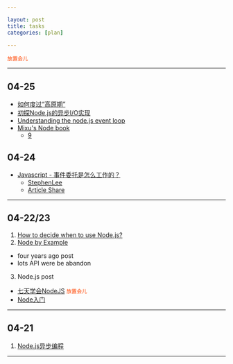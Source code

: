 ```yaml
---

layout: post
title: tasks
categories: [plan]

---
```


<i class="icon-ok"></i>
<i class="icon-tasks"></i>
<i class="icon-remove"></i>
<code style="color:#f40">放置会儿</code>

---

## 04-25
  * <i class="icon-ok"></i> [如何度过“高原期”](http://newpaper.dahe.cn/dhjkb/html/2012-01/06/content_648836.htm?div=-1)
  * <i class="icon-ok"></i> [初探Node.js的异步I/O实现](http://www.infoq.com/cn/articles/nodejs-asynchronous-io)
  * <i class="icon-ok"></i> [Understanding the node.js event loop](http://blog.mixu.net/2011/02/01/understanding-the-node-js-event-loop/)
  * <i class="icon-tasks"></i> [Mixu's Node book](http://book.mixu.net/node/ch2.html)
    * [9](http://book.mixu.net/node/ch8.html)


## 04-24
  * <i class="icon-ok"></i> [Javascript - 事件委托是怎么工作的？](http://blog.segmentfault.com/stephenlee/1190000000473293)
    * <i class="icon-tasks"></i> [StephenLee](http://segmentfault.com/u/stephenlee)
    * <i class="icon-tasks"></i> [Article Share](http://jboat.diandian.com/)

---

## 04-22/23
  1. <i class="icon-ok"></i> [How to decide when to use Node.js?](http://stackoverflow.com/questions/5062614/how-to-decide-when-to-use-node-js)
  2. <i class="icon-remove"></i> [Node by Example](http://blog.osbutler.com/categories/node-by-example/?page=3)
   * four years ago post
   * lots API were be abandon
  3. <i class="icon-tasks"></i> Node.js post
   * [七天学会NodeJS](http://nqdeng.github.io/7-days-nodejs/)
<code style="color:#f40">放置会儿</code>
   * <i class="icon-ok"></i> [Node入门](http://www.nodebeginner.org/index-zh-cn.html) <i class="icon-thumbs-up"></i>


---

## 04-21
  1. <i class="icon-ok"></i> [Node.js异步编程](http://www.infoq.com/cn/news/2011/09/nodejs-async-code)

---

